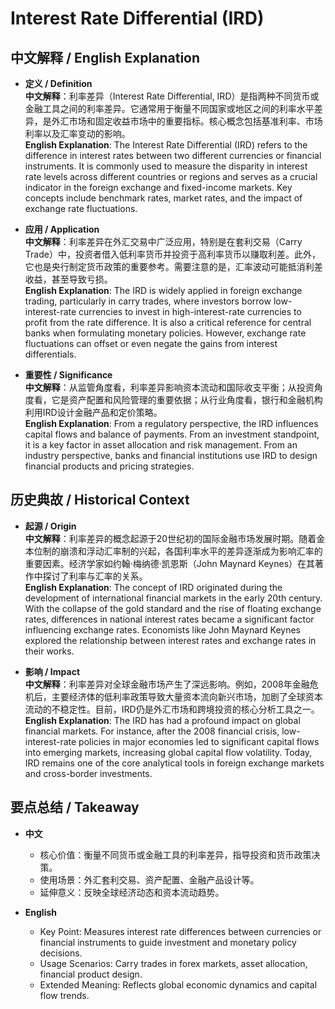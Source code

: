 # Interest Rate Differential (IRD)

## 中文解释 / English Explanation

* **定义 / Definition**  
  **中文解释**：利率差异（Interest Rate Differential, IRD）是指两种不同货币或金融工具之间的利率差异。它通常用于衡量不同国家或地区之间的利率水平差异，是外汇市场和固定收益市场中的重要指标。核心概念包括基准利率、市场利率以及汇率变动的影响。  
  **English Explanation**: The Interest Rate Differential (IRD) refers to the difference in interest rates between two different currencies or financial instruments. It is commonly used to measure the disparity in interest rate levels across different countries or regions and serves as a crucial indicator in the foreign exchange and fixed-income markets. Key concepts include benchmark rates, market rates, and the impact of exchange rate fluctuations.

* **应用 / Application**  
  **中文解释**：利率差异在外汇交易中广泛应用，特别是在套利交易（Carry Trade）中，投资者借入低利率货币并投资于高利率货币以赚取利差。此外，它也是央行制定货币政策的重要参考。需要注意的是，汇率波动可能抵消利差收益，甚至导致亏损。  
  **English Explanation**: The IRD is widely applied in foreign exchange trading, particularly in carry trades, where investors borrow low-interest-rate currencies to invest in high-interest-rate currencies to profit from the rate difference. It is also a critical reference for central banks when formulating monetary policies. However, exchange rate fluctuations can offset or even negate the gains from interest differentials.

* **重要性 / Significance**  
  **中文解释**：从监管角度看，利率差异影响资本流动和国际收支平衡；从投资角度看，它是资产配置和风险管理的重要依据；从行业角度看，银行和金融机构利用IRD设计金融产品和定价策略。  
  **English Explanation**: From a regulatory perspective, the IRD influences capital flows and balance of payments. From an investment standpoint, it is a key factor in asset allocation and risk management. From an industry perspective, banks and financial institutions use IRD to design financial products and pricing strategies.

## 历史典故 / Historical Context

* **起源 / Origin**  
  **中文解释**：利率差异的概念起源于20世纪初的国际金融市场发展时期。随着金本位制的崩溃和浮动汇率制的兴起，各国利率水平的差异逐渐成为影响汇率的重要因素。经济学家如约翰·梅纳德·凯恩斯（John Maynard Keynes）在其著作中探讨了利率与汇率的关系。  
  **English Explanation**: The concept of IRD originated during the development of international financial markets in the early 20th century. With the collapse of the gold standard and the rise of floating exchange rates, differences in national interest rates became a significant factor influencing exchange rates. Economists like John Maynard Keynes explored the relationship between interest rates and exchange rates in their works.

* **影响 / Impact**  
  **中文解释**：利率差异对全球金融市场产生了深远影响。例如，2008年金融危机后，主要经济体的低利率政策导致大量资本流向新兴市场，加剧了全球资本流动的不稳定性。目前，IRD仍是外汇市场和跨境投资的核心分析工具之一。  
  **English Explanation**: The IRD has had a profound impact on global financial markets. For instance, after the 2008 financial crisis, low-interest-rate policies in major economies led to significant capital flows into emerging markets, increasing global capital flow volatility. Today, IRD remains one of the core analytical tools in foreign exchange markets and cross-border investments.

## 要点总结 / Takeaway

* **中文**  
  - 核心价值：衡量不同货币或金融工具的利率差异，指导投资和货币政策决策。  
  - 使用场景：外汇套利交易、资产配置、金融产品设计等。  
  - 延伸意义：反映全球经济动态和资本流动趋势。

* **English**  
  - Key Point: Measures interest rate differences between currencies or financial instruments to guide investment and monetary policy decisions.  
   - Usage Scenarios: Carry trades in forex markets, asset allocation, financial product design.   
   - Extended Meaning: Reflects global economic dynamics and capital flow trends.